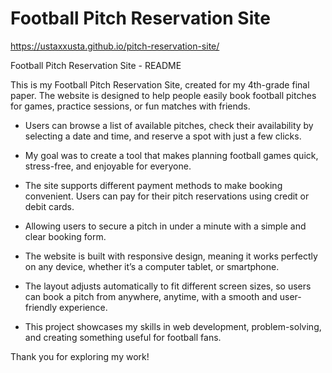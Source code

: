 # Football Pitch Reservation Site
https://ustaxxusta.github.io/pitch-reservation-site/

Football Pitch Reservation Site - README

This is my Football Pitch Reservation Site, created for my 4th-grade final paper. The website is designed to help people easily book football pitches for games, practice sessions, or fun matches with friends. 
- Users can browse a list of available pitches, check their availability by selecting a date and time, and reserve a spot with just a few clicks.
- My goal was to create a tool that makes planning football games quick, stress-free, and enjoyable for everyone.

- The site supports different payment methods to make booking convenient. Users can pay for their pitch reservations using credit or debit cards.
- Allowing users to secure a pitch in under a minute with a simple and clear booking form.
- The website is built with responsive design, meaning it works perfectly on any device, whether it’s a computer tablet, or smartphone.
- The layout adjusts automatically to fit different screen sizes, so users can book a pitch from anywhere, anytime, with a smooth and user-friendly experience.
- This project showcases my skills in web development, problem-solving, and creating something useful for football fans.

Thank you for exploring my work!
